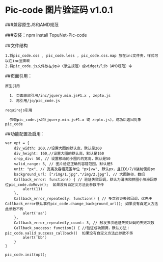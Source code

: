 Pic-code 图片验证码 v1.0.1
====


###兼容原生JS和AMD规范

###安装：npm install TopuNet-Pic-code


##文件结构

    
    1.将pic_code.css , pic_code.less , pic_code.css.map 放在inc文件夹，样式可以在inc里面改
    2.将pic_code.js文件放在jq中（原生规范）或widget/lib（AMD规范）中
   
##页面引用：
        
    原生引用
    
      1. 页面底部引用/inc/jquery.min.js#1.x , zepto.js
      2. 再引用/jq/pic_code.js
        
    requirejs引用
    
      依赖pic_code.js和(jquery.min.js#1.x 或 zepto.js)，成功后返回对象 pic_code
        
    
##功能配置及启用：

    var opt = {
        div_width: 260,//设置大图的默认宽，默认是260
        div_height: 160,//设置大图的默认高，默认是160
        crop_div: 50, // 设置移动的小图片的宽高，默认是50
        valid_range: 5, // 图片验证正确的容错范围，默认是5
        unit: "px", // 宽高及容错范围单位 "px|vw", 默认px，且IE6/7/8强制使用px
        background_url: ["/img/1.jpg","/img/2.jpg"], // 大图路径，数组
        Callback_error: function() { // 验证失败回调，默认为滑块和拼图小块滑回原位pic_code.doMove();  如果没有自定义方法此参数不传
        	alert(11)
        }, 
        Callback_error_repeatedly: function() { // 多次验证失败回调，优先于Callback_error默认事件pic_code.change_background_url(); 如果没有自定义方法此参数不传
        	alert('aa')
        }, 
        Callback_error_repeatedly_count: 3, // 触发多次验证失败回调的失败次数
        Callback_success: function() { //验证成功回调，默认方法：pic_code.valid_success_callback()	如果没有自定义方法此参数不传
        	alert('bb')
        }
    }
    
    pic_code.init(opt);
    
